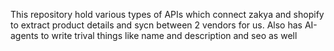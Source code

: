 This repository hold various types of APIs which connect zakya and shopify to extract product details and sycn between 2 vendors for us. Also has AI-agents to write trival things like name and description and seo as well
